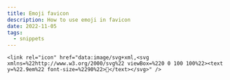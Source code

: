 ```yaml
---
title: Emoji favicon
description: How to use emoji in favicon
date: 2022-11-05
tags:
  - snippets
---
```


`<link rel="icon" href="data:image/svg+xml,<svg xmlns=%22http://www.w3.org/2000/svg%22 viewBox=%220 0 100 100%22><text y=%22.9em%22 font-size=%2290%22>🤘</text></svg>" />`